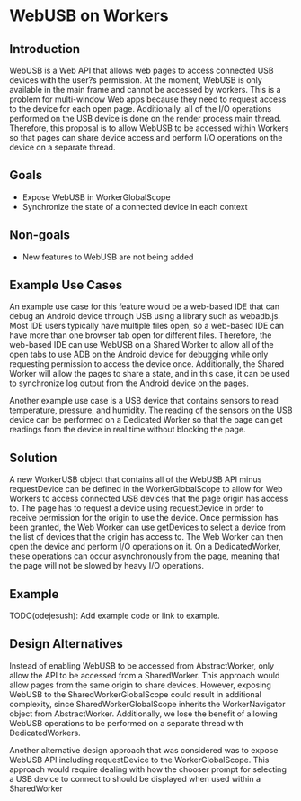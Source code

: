 # WebUSB on Workers ##

## Introduction ##

WebUSB is a Web API that allows web pages to access connected USB devices with
the user?s permission. At the moment, WebUSB is only available in the main frame
and cannot be accessed by workers. This is a problem for multi-window Web apps
because they need to request access to the device for each open page.
Additionally, all of the I/O operations performed on the USB device is done on
the render process main thread. Therefore, this proposal is to allow WebUSB to
be accessed within Workers so that pages can share device access and perform I/O
operations on the device on a separate thread.

## Goals ##

* Expose WebUSB in WorkerGlobalScope
* Synchronize the state of a connected device in each context

## Non-goals ##

* New features to WebUSB are not being added

## Example Use Cases ##

An example use case for this feature would be a web-based IDE that can debug an
Android device through USB using a library such as webadb.js. Most IDE users
typically have multiple files open, so a web-based IDE can have more than one
browser tab open for different files. Therefore, the web-based IDE can use
WebUSB on a Shared Worker to allow all of the open tabs to use ADB on the
Android device for debugging while only requesting permission to access the
device once. Additionally, the Shared Worker will allow the pages to share a
state, and in this case, it can be used to synchronize log output from the
Android device on the pages.

Another example use case is a USB device that contains sensors to read
temperature, pressure, and humidity. The reading of the sensors on the USB
device can be performed on a Dedicated Worker so that the page can get readings
from the device in real time without blocking the page.

## Solution ##

A new WorkerUSB object that contains all of the WebUSB API minus requestDevice
can be defined in the WorkerGlobalScope to allow for Web Workers to access
connected USB devices that the page origin has access to. The page has to
request a device using requestDevice in order to receive permission for the
origin to use the device. Once permission has been granted, the Web Worker can
use getDevices to select a device from the list of devices that the origin has
access to. The Web Worker can then open the device and perform I/O operations on
it. On a DedicatedWorker, these operations can occur asynchronously from the
page, meaning that the page will not be slowed by heavy I/O operations.

## Example ##

TODO(odejesush): Add example code or link to example.

## Design Alternatives ##

Instead of enabling WebUSB to be accessed from AbstractWorker, only allow the
API to be accessed from a SharedWorker. This approach would allow pages from the
same origin to share devices. However, exposing WebUSB to the
SharedWorkerGlobalScope could result in additional complexity, since
SharedWorkerGlobalScope inherits the WorkerNavigator object from AbstractWorker.
Additionally, we lose the benefit of allowing WebUSB operations to be performed
on a separate thread with DedicatedWorkers.

Another alternative design approach that was considered was to expose WebUSB API
including requestDevice to the WorkerGlobalScope. This approach would require
dealing with how the chooser prompt for selecting a USB device to connect to
should be displayed when used within a SharedWorker

